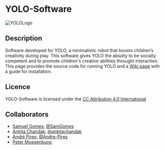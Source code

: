 # YOLO-Software

![YOLOLogo](https://github.com/patricialvesoliveira/YOLO-Software/blob/master/logo.jpg)

## Description
Software developed for YOLO, a minimalistic robot that boosts children’s creativity during play. This software gives YOLO the abiulity to be socially competent and to promote children's creative abilities throught interaction. This page provides the source code for running YOLO and a [Wiki page](https://github.com/patricialvesoliveira/YOLO-Software/wiki) with a guide for installation.

## Licence
YOLO-Software is licensed under the [CC Attribution 4.0 International](https://creativecommons.org/licenses/by/4.0/)

## Collaborators
- [Samuel Gomes:](https://samgomes.github.io/) [@SamGomes](https://github.com/SamGomes/)
- [Ankita Chandak:](https://www.linkedin.com/in/ankitachandak1/) [@ankitachandak](https://github.com/ankitachandak)
- [André Pires:](https://www.linkedin.com/in/andr%C3%A9-pires-40a5516b/?originalSubdomain=pt) [@Andre-Pires](https://github.com/Andre-Pires)
- [Peter Moegenburg:](https://petermoegenburg.myportfolio.com/)
